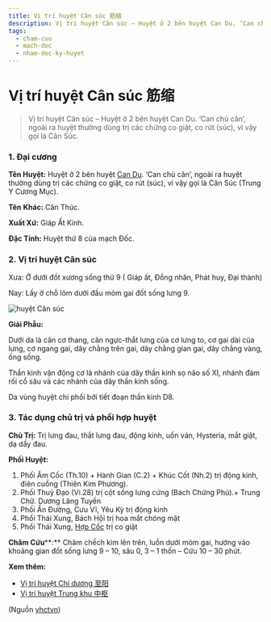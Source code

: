 ```yaml
---
title: Vị trí huyệt Cân súc 筋缩
description: Vị trí huyệt Cân súc – Huyệt ở 2 bên huyệt Can Du. ‘Can chủ cân’, ngoài ra huyệt thường dùng trị các chứng co giật, co rút (súc), vì vậy gọi là Cân Súc.
tags:
  - cham-cuu
  - mach-doc
  - nham-doc-ky-huyet
---
```


# Vị trí huyệt Cân súc 筋缩 

> Vị trí huyệt Cân súc – Huyệt ở 2 bên huyệt Can Du. ‘Can chủ cân’, ngoài ra huyệt thường dùng trị các chứng co giật, co rút (súc), vì vậy gọi là Cân Súc.

### 1. Đại cương

**Tên Huyệt:** Huyệt ở 2 bên huyệt [Can Du](/yhctvn/vi-tri-huyet-can-du-%e8%82%9d%e4%bf%9e/). ‘Can chủ cân’, ngoài ra huyệt thường dùng trị các chứng co giật, co rút (súc), vì vậy gọi là Cân Súc (Trung Y Cương Mục).

**Tên** **Khác:** Cân Thúc.

**Xuất Xứ:** Giáp Ất Kinh.

**Đặc Tính:** Huyệt thứ 8 của mạch Đốc.

### 2. Vị trí huyệt Cân súc

Xưa: Ở dưới đốt xương sống thứ 9 ( Giáp ất, Đồng nhân, Phát huy, Đại thành)

Nay: Lấy ở chỗ lõm dưới đầu mỏm gai đốt sống lưng 9.

![huyệt Cân súc](/imgs/yhctvn/huyet-can-suc-300x168.jpg)

**Giải Phẫu:**

Dưới da là cân cơ thang, cân ngực-thắt lưng của cơ lưng to, cơ gai dài của lưng, cơ ngang gai, dây chằng trên gai, dây chằng gian gai, dây chằng vàng, ống sống.

Thần kinh vận động cơ là nhánh của dây thần kinh sọ não số XI, nhánh đám rối cổ sâu và các nhánh của dây thần kinh sống.

Da vùng huyệt chi phối bởi tiết đoạn thần kinh D8.

### 3. Tác dụng chủ trị và phối hợp huyệt

**Chủ Trị:** Trị lưng đau, thắt lưng đau, động kinh, uốn ván, Hysteria, mắt giật, dạ dầy đau.

**Phối Huyệt:**

1. Phối Âm Cốc (Th.10) + Hành Gian (C.2) + Khúc Cốt (Nh.2) trị động kinh, điên cuồng (Thiên Kim Phương).
2. Phối Thuỷ Đạo (Vi.28) trị cột sống lưng cứng (Bách Chứng Phú).+ Trung Chữ. Dương Lăng Tuyền
3. Phối Ấn Đường, Cưu Vĩ, Yêu Kỳ trị động kinh
4. Phối Thái Xung, Bách Hội trị hoa mắt chóng mặt
5. Phối Thái Xung, [Hợp Cốc](/yhctvn/huyet-hop-coc-%e5%90%88-%e8%b0%b7/) trị co giật

**Châm Cứu****:** Châm chếch kim lên trên, luồn dưới mỏm gai, hướng vào khoảng gian đốt sống lưng 9 – 10, sâu 0, 3 – 1 thốn – Cứu 10 – 30 phút.

**Xem thêm:**

* [Vị trí huyệt Chí dương 至阳](/yhctvn/vi-tri-huyet-chi-duong-%e8%87%b3%e9%98%b3/)
* [Vị trí huyệt Trung khu 中枢](/yhctvn/vi-tri-huyet-trung-khu-%e4%b8%ad%e6%9e%a2/)

(Nguồn <a href="https://yhctvn.com/vi-tri-huyet-can-suc-%e7%ad%8b%e7%bc%a9/" target="_blank">yhctvn</a>)
